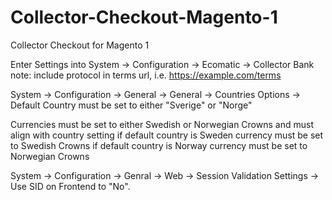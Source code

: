# Collector-Checkout-Magento-1
Collector Checkout for Magento 1

Enter Settings into System -> Configuration -> Ecomatic -> Collector Bank
	note: include protocol in terms url, i.e. https://example.com/terms
	
	
System -> Configuration -> General -> General -> Countries Options -> Default Country must be set to either "Sverige" or "Norge"


Currencies must be set to either Swedish or Norwegian Crowns and must align with country setting
	if default country is Sweden currency must be set to Swedish Crowns
	if default country is Norway currency must be set to Norwegian Crowns

	
System -> Configuration -> Genral -> Web -> Session Validation Settings -> Use SID on Frontend to "No".

